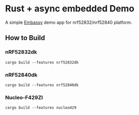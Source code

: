 # Rust + async embedded Demo

A simple [Embassy](https://github.com/embassy-rs/embassy) demo app for nrf52832/nrf52840 platform.


## How to Build

### nRF52832dk

``` console
cargo build --features nrf52832dk
```

### nRF52840dk

``` console
cargo build --features nrf52840dk
```

### Nucleo-F429ZI

``` console
cargo build --features nucleo429
```
